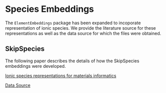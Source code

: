 # Species Embeddings

The `ElementEmbeddings` package has been expanded to incoporate representation of ionic species. We provide the literature source for these representations as well as the data source for which the files were obtained.

## SkipSpecies

The following paper describes the details of how the SkipSpecies embeddings were developed.

[Ionic species representations for materials informatics](https://chemrxiv.org/engage/chemrxiv/article-details/66acbd865101a2ffa8eaa181)

[Data Source](https://github.com/WMD-group/skipspecies/tree/v0.1)
